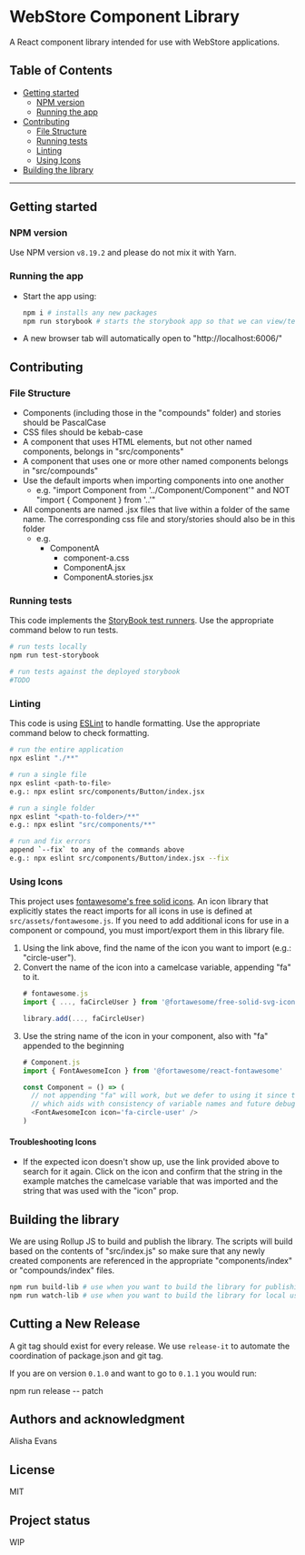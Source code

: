 # WebStore Component Library
A React component library intended for use with WebStore applications.

## Table of Contents

- [Getting started](#getting-started)
  - [NPM version](#npm-version)
  - [Running the app](#running-the-app)
- [Contributing](#contributing)
  - [File Structure](#file-structure)
  - [Running tests](#running-tests)
  - [Linting](#linting)
  - [Using Icons](#using-icons)
- [Building the library](#building-the-library)

---
## Getting started
### NPM version
Use NPM version `v8.19.2` and please do not mix it with Yarn.

### Running the app
- Start the app using:
  ``` bash
  npm i # installs any new packages
  npm run storybook # starts the storybook app so that we can view/test the components in a UI
  ```
- A new browser tab will automatically open to "http://localhost:6006/"
## Contributing
<!-- State if you are open to contributions and what your requirements are for accepting them.
 -->
### File Structure
- Components (including those in the "compounds" folder) and stories should be PascalCase
- CSS files should be kebab-case
- A component that uses HTML elements, but not other named components, belongs in "src/components"
- A component that uses one or more other named components belongs in "src/compounds"
- Use the default imports when importing components into one another
  - e.g. "import Component from '../Component/Component'" and NOT "import { Component } from '..'"
- All components are named .jsx files that live within a folder of the same name. The corresponding css file and story/stories should also be in this folder
  - e.g.
    - ComponentA
      - component-a.css
      - ComponentA.jsx
      - ComponentA.stories.jsx

### Running tests
This code implements the [StoryBook test runners](https://storybook.js.org/docs/react/writing-tests/test-runner). Use the appropriate command below to run tests.
``` bash
# run tests locally
npm run test-storybook

# run tests against the deployed storybook
#TODO
```

### Linting
This code is using [ESLint](https://eslint.org/docs/latest/rules/) to handle formatting. Use the appropriate command below to check formatting.

```bash
# run the entire application
npx eslint "./**"

# run a single file
npx eslint <path-to-file>
e.g.: npx eslint src/components/Button/index.jsx

# run a single folder
npx eslint "<path-to-folder>/**"
e.g.: npx eslint "src/components/**"

# run and fix errors
append `--fix` to any of the commands above
e.g.: npx eslint src/components/Button/index.jsx --fix
```

### Using Icons
This project uses [fontawesome's free solid icons](https://fontawesome.com/search?o=r&m=free). An icon library that explicitly states the react imports for all icons in use is defined at `src/assets/fontawesome.js`. If you need to add additional icons for use in a component or compound, you must import/export them in this library file.

1. Using the link above, find the name of the icon you want to import (e.g.: "circle-user").
2. Convert the name of the icon into a camelcase variable, appending "fa" to it.
    ``` js
    # fontawesome.js
    import { ..., faCircleUser } from '@fortawesome/free-solid-svg-icons'

    library.add(..., faCircleUser)
    ```
3. Use the string name of the icon in your component, also with "fa" appended to the beginning
    ``` js
    # Component.js
    import { FontAwesomeIcon } from '@fortawesome/react-fontawesome'

    const Component = () => (
      // not appending "fa" will work, but we defer to using it since that's how the icon will show up in the inspect tool
      // which aids with consistency of variable names and future debugging
      <FontAwesomeIcon icon='fa-circle-user' />
    )
    ```

#### Troubleshooting Icons
- If the expected icon doesn't show up, use the link provided above to search for it again. Click on the icon and confirm that the string in the example matches the camelcase variable that was imported and the string that was used with the "icon" prop.

## Building the library
We are using Rollup JS to build and publish the library. The scripts will build based on the contents of "src/index.js" so make sure that any newly created components are referenced in the appropriate "components/index" or "compounds/index" files.
``` bash
npm run build-lib # use when you want to build the library for publishing
npm run watch-lib # use when you want to build the library for local use; it will watch for changes. it may take up to 30 seconds to reflect a change though
```

## Cutting a New Release
A git tag should exist for every release. We use `release-it` to automate the coordination of package.json and git tag.

If you are on version `0.1.0` and want to go to `0.1.1` you would run:

  npm run release -- patch

## Authors and acknowledgment
Alisha Evans

## License
MIT

## Project status
WIP

<!-- ## Badges
On some READMEs, you may see small images that convey metadata, such as whether or not all the tests are passing for the project. You can use Shields to add some to your README. Many services also have instructions for adding a badge.

## Visuals
Depending on what you are making, it can be a good idea to include screenshots or even a video (you'll frequently see GIFs rather than actual videos). Tools like ttygif can help, but check out Asciinema for a more sophisticated method.

## Installation
Within a particular ecosystem, there may be a common way of installing things, such as using Yarn, NuGet, or Homebrew. However, consider the possibility that whoever is reading your README is a novice and would like more guidance. Listing specific steps helps remove ambiguity and gets people to using your project as quickly as possible. If it only runs in a specific context like a particular programming language version or operating system or has dependencies that have to be installed manually, also add a Requirements subsection.

## Usage
Use examples liberally, and show the expected output if you can. It's helpful to have inline the smallest example of usage that you can demonstrate, while providing links to more sophisticated examples if they are too long to reasonably include in the README.

## Support
Tell people where they can go to for help. It can be any combination of an issue tracker, a chat room, an email address, etc.

## Roadmap
If you have ideas for releases in the future, it is a good idea to list them in the README. -->
